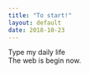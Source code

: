 ```yaml
---
title: "To start!"
layout: default
date: 2018-10-23
---
```



Type my daily life <br>
The web is begin now.
